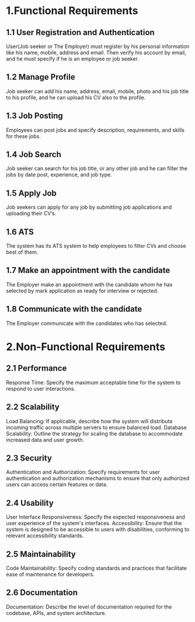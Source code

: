 # 1.Functional Requirements
## 1.1 User Registration and Authentication   
User(Job seeker or The Employer) must register by his personal information like his name, mobile, address and email. Then verify his account by email, and he must specify if he is an employee or job seeker.
## 1.2 Manage Profile
Job seeker can add his name, address, email, mobile, photo and his job title to his profile, and he can upload his CV also to the profile.
## 1.3 Job Posting
Employees can post jobs and specify description, requirements, and skills for these jobs.
## 1.4 Job Search 
Job seeker can search for his job title, or any other job and he can filter the jobs by date post, experience, and job type.
## 1.5 Apply Job
Job seekers can apply for any job by submitting job applications and uploading their CV’s.
## 1.6 ATS
The system has its ATS system to help employees to filter CVs and choose best of them.
##  1.7 Make an appointment with the candidate 
The Employer make an appointment with the candidate whom he has selected by mark application as ready for interview or rejected.
##  1.8 Communicate with the candidate
The Employer communicate with the candidates who has selected.
# 2.Non-Functional Requirements
## 2.1  Performance
Response Time: Specify the maximum acceptable time for the system to respond to user interactions.
## 2.2  Scalability
Load Balancing: If applicable, describe how the system will distribute incoming traffic across multiple servers to ensure balanced load.
Database Scalability: Outline the strategy for scaling the database to accommodate increased data and user growth.
## 2.3 Security
Authentication and Authorization: Specify requirements for user authentication and authorization mechanisms to ensure that only authorized users can access certain features or data.
## 2.4 Usability
User Interface Responsiveness: Specify the expected responsiveness and user experience of the system's interfaces.
Accessibility: Ensure that the system is designed to be accessible to users with disabilities, conforming to relevant accessibility standards.
## 2.5  Maintainability
Code Maintainability: Specify coding standards and practices that facilitate ease of maintenance for developers.
## 2.6 Documentation
Documentation: Describe the level of documentation required for the codebase, APIs, and system architecture.
 


